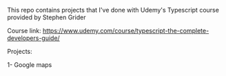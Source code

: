 This repo contains projects that I've done with Udemy's Typescript course provided by Stephen Grider

Course link:
https://www.udemy.com/course/typescript-the-complete-developers-guide/

Projects:

1- Google maps
